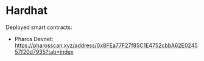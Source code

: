 # Hardhat

Deployed smart contracts:

- Pharos Devnet: https://pharosscan.xyz/address/0x8FEa77F27f85C1E4752cbbA62E024557f20d7935?tab=index
